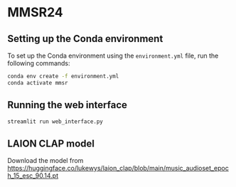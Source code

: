 # MMSR24

## Setting up the Conda environment
To set up the Conda environment using the `environment.yml` file, run the following commands:

```sh
conda env create -f environment.yml
conda activate mmsr
```

## Running the web interface
```sh
streamlit run web_interface.py
```

## LAION CLAP model
Download the model from https://huggingface.co/lukewys/laion_clap/blob/main/music_audioset_epoch_15_esc_90.14.pt